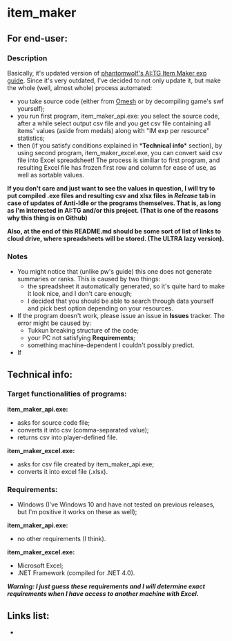 # item_maker

## For end-user:

### Description
Basically, it's updated version of [phantomwolf's AI:TG Item Maker exp guide](http://tinyurl.com/aitgitemmaker).
Since it's very outdated, I've decided to not only update it, but make the whole (well, almost whole) process automated:
- you take source code (either from [Omesh](https://drive.google.com/drive/u/0/folders/0B2cvINBa4g7WakZUck9lT24zUVk) or by decompiling game's swf yourself);
- you run first program, item_maker_api.exe: you select the source code, after a while select output csv file and you get csv file containing all items' values (aside from medals) along with "IM exp per resource" statistics;
- then (if you satisfy conditions explained in \***Technical info**\* section), by using second program, item_maker_excel.exe, you can convert said csv file into Excel spreadsheet! The process is similiar to first program, and resulting Excel file has frozen first row and column for ease of use, as well as sortable values.

**If you don't care and just want to see the values in question, I will try to put compiled .exe files and resulting csv and xlsx files in _Release_ tab in case of updates of Anti-Idle or the programs themselves. That is, as long as I'm interested in AI:TG and/or this project. (That is one of the reasons why this thing is on Github)**

**Also, at the end of this README.md should be some sort of list of links to cloud drive, where spreadsheets will be stored. (The ULTRA lazy version).**

### Notes
- You might notice that (unlike pw's guide) this one does not generate summaries or ranks. This is caused by two things:
  - the spreadsheet it automatically generated, so it's quite hard to make it look nice, and I don't care enough;
  - I decided that you should be able to search through data yourself and pick best option depending on your resources.
- If the program doesn't work, please issue an issue in **Issues** tracker. The error might be caused by:
  - Tukkun breaking structure of the code;
  - your PC not satisfying **Requirements**;
  - something machine-dependent I couldn't possibly predict.
- If 
## Technical info:

### Target functionalities of programs:
**item_maker_api.exe:**
- asks for source code file;
- converts it into csv (comma-separated value);
- returns csv into player-defined file.
  
**item_maker_excel.exe:**
- asks for csv file created by item_maker_api.exe;
- converts it into excel file (.xlsx).

### Requirements:
- Windows (I've Windows 10 and have not tested on previous releases, but I'm positive it works on these as well);

**item_maker_api.exe:**
- no other requirements (I think).

**item_maker_excel.exe:**
- Microsoft Excel;
- .NET Framework (compiled for .NET 4.0).

***Warning: I just guess these requirements and I will determine exact requirements when I have access to another machine with Excel.***

## Links list:

- 
